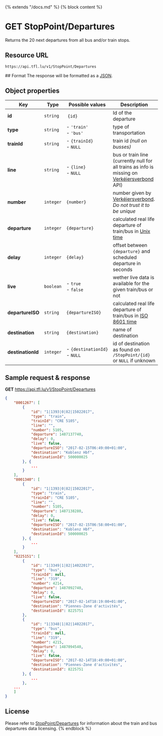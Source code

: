 {% extends "/docs.md" %}
{% block content %}
# GET StopPoint/Departures
Returns the 20 next departures from all bus and/or train stops.

## Resource URL
    https://api.tfl.lu/v1/StopPoint/Departures

## Format
The response will be formatted as a [JSON](https://en.wikipedia.org/wiki/JSON).

## Object properties
| Key               | Type      | Possible values                   | Description |
| ----------------- | --------- | --------------------------------- | ----------- |
| **id**            | `string`  | `{id}`                            | Id of the departure |
| **type**          | `string`  | - `'train'`<br />- `'bus'`        | type of transportation |
| **trainId**       | `string`  | - `{trainId}`<br />- `NULL`       | train id _(null on busses)_ |
| **line**          | `string`  | - `{line}`<br />- `NULL`          | bus or train line (currently null for all trains as info is missing on [Verkéiersverbond](https://data.public.lu/en/organizations/mobiliteitszentral/) API) |
| **number**        | `integer` | `{number}`                        | number given by [Verkéiersverbond](https://data.public.lu/en/organizations/mobiliteitszentral/). _Do not trust it to be unique_ |
| **departure**     | `integer` | `{departure}`                     | calculated real life departure of train/bus in [Unix time](https://en.wikipedia.org/wiki/Unix_time) |
| **delay**         | `integer` | `{delay}`                         | offset between `{departure}` and scheduled departure in seconds |
| **live**          | `boolean` | - `true`<br />- `false`           | wether live data is available for the given train/bus or not |
| **departureISO**  | `string`  | `{departureISO}`                  | calculated real life departure of train/bus in [ISO 8601 time](https://en.wikipedia.org/wiki/ISO_8601) |
| **destination**   | `string`  | `{destination}`                   | name of destination |
| **destinationId** | `integer` | <nobr>- `{destinationId}`</nobr><br />- `NULL` | id of destination as found on `/StopPoint/{id}` or `NULL` if unknown |

## Sample request & response
**GET** https://api.tfl.lu/v1/StopPoint/Departures
```json
{
	"8001267": [
		{
			"id": "1|1393|0|82|15022017",
			"type": "train",
			"trainId": "CRE 5105",
			"line": "",
			"number": 5105,
			"departure": 1487137740,
			"delay": 0,
			"live": false,
			"departureISO": "2017-02-15T06:49:00+01:00",
			"destination": "Koblenz Hbf",
			"destinationId": 500000025
		}, {
            ...
        }
	],
	"8001340": [
		{
			"id": "1|1393|0|82|15022017",
			"type": "train",
			"trainId": "CRE 5105",
			"line": "",
			"number": 5105,
			"departure": 1487138280,
			"delay": 0,
			"live": false,
			"departureISO": "2017-02-15T06:58:00+01:00",
			"destination": "Koblenz Hbf",
			"destinationId": 500000025
		}, {
            ...
        }
	],
	"8225151": [
		{
			"id": "1|3349|1|82|14022017",
			"type": "bus",
			"trainId": null,
			"line": "319",
			"number": 4214,
			"departure": 1487092740,
			"delay": 0,
			"live": false,
			"departureISO": "2017-02-14T18:19:00+01:00",
			"destination": "Piennes-Zone d'activités",
			"destinationId": 8225751
		},
		{
			"id": "1|3348|1|82|14022017",
			"type": "bus",
			"trainId": null,
			"line": "319",
			"number": 4215,
			"departure": 1487094540,
			"delay": 0,
			"live": false,
			"departureISO": "2017-02-14T18:49:00+01:00",
			"destination": "Piennes-Zone d'activités",
			"destinationId": 8225751
		}, {
            ...
        },
    ...
    ]
}
```

## License
Please refer to [StopPoint/Departures](/RESTAPIs/StopPoint-Departures.md#license) for information about the train and bus departures data licensing.
{% endblock %}
